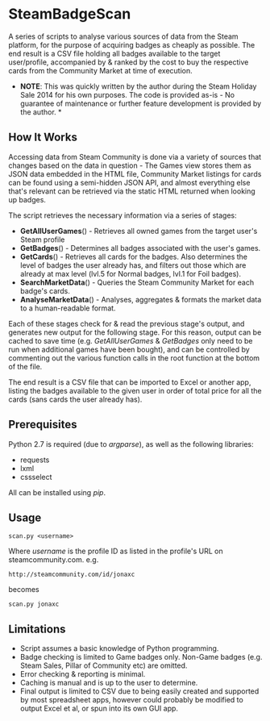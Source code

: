 SteamBadgeScan
==============

A series of scripts to analyse various sources of data from the Steam platform, for the purpose of acquiring badges as cheaply as possible.  The end result is a CSV file holding all badges available to the target user/profile, accompanied by & ranked by the cost to buy the respective cards from the Community Market at time of execution.  

* **NOTE**: This was quickly written by the author during the Steam Holiday Sale 2014 for his own purposes.  The code is provided as-is - No guarantee of maintenance or further feature development is provided by the author. *

How It Works
------------

Accessing data from Steam Community is done via a variety of sources that changes based on the data in question - The Games view stores them as JSON data embedded in the HTML file, Community Market listings for cards can be found using a semi-hidden JSON API, and almost everything else that's relevant can be retrieved via the static HTML returned when looking up badges.  

The script retrieves the necessary information via a series of stages:
- **GetAllUserGames**() - Retrieves all owned games from the target user's Steam profile
- **GetBadges**() - Determines all badges associated with the user's games.  
- **GetCards**() - Retrieves all cards for the badges.  Also determines the level of badges the user already has, and filters out those which are already at max level (lvl.5 for Normal badges, lvl.1 for Foil badges).  
- **SearchMarketData**() - Queries the Steam Community Market for each badge's cards.  
- **AnalyseMarketData**() - Analyses, aggregates & formats the market data to a human-readable format.  

Each of these stages check for & read the previous stage's output, and generates new output for the following stage.  For this reason, output can be cached to save time (e.g. *GetAllUserGames* & *GetBadges* only need to be run when additional games have been bought), and can be controlled by commenting out the various function calls in the root function at the bottom of the file.  

The end result is a CSV file that can be imported to Excel or another app, listing the badges available to the given user in order of total price for all the cards (sans cards the user already has).  

Prerequisites
-------------

Python 2.7 is required (due to *argparse*), as well as the following libraries:
- requests
- lxml
- cssselect

All can be installed using *pip*.

Usage
-----

	scan.py <username>

Where *username* is the profile ID as listed in the profile's URL on steamcommunity.com.  e.g.
	
	http://steamcommunity.com/id/jonaxc

becomes

	scan.py jonaxc

Limitations
-----------

- Script assumes a basic knowledge of Python programming.  
- Badge checking is limited to Game badges only.  Non-Game badges (e.g. Steam Sales, Pillar of Community etc) are omitted.  
- Error checking & reporting is minimal.  
- Caching is manual and is up to the user to determine.  
- Final output is limited to CSV due to being easily created and supported by most spreadsheet apps, however could probably be modified to output Excel et al, or spun into its own GUI app.  